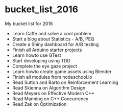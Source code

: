 # bucket_list_2016
My bucket list for 2016

* Learn Caffe and solve a cool problem
* Start a blog about Statistics - A/B, PEQ
* Create a Shiny dashboard for A/B testing
* Finish all Arduino starter projects
* Learn howto use GTest
* Start developing using TDD
* Complete the eye gaze project
* Learn howto create game assets using Blender
* Finish all modules from nodeschool.io
* Read Sutton and Barto on Reinforcement Learning
* Read Skienna on Algorithm Design
* Read Meyers on Effective Modern C++
* Read Manning on C++ Concurrency 
* Read Zak on Optimization
